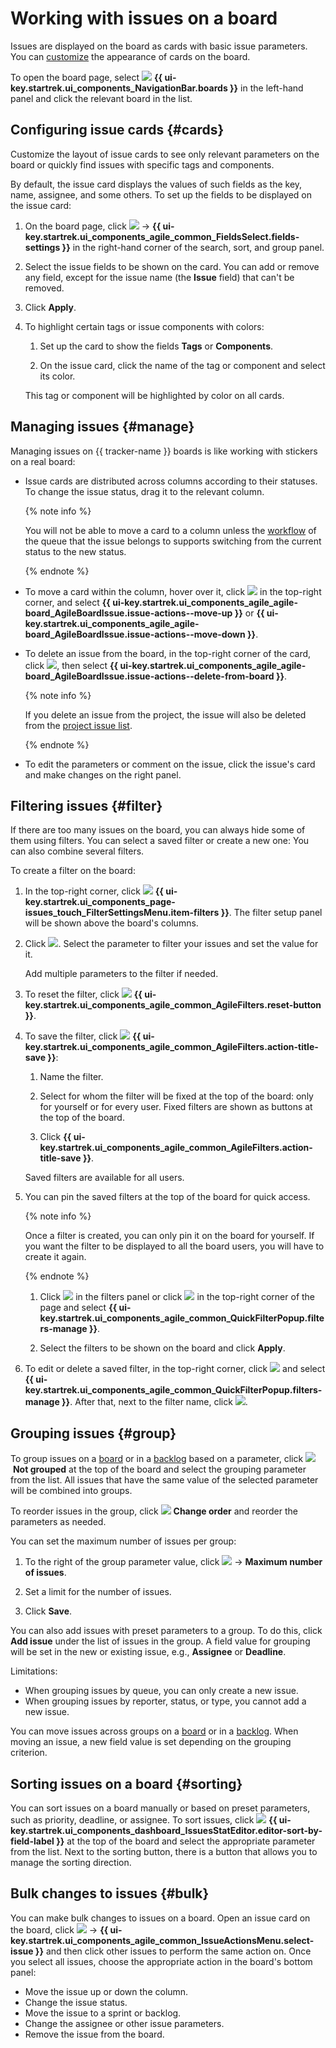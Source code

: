 # Working with issues on a board

Issues are displayed on the board as cards with basic issue parameters. You can [customize](#cards) the appearance of cards on the board.

To open the board page, select ![](../../_assets/tracker/svg/boards.svg)&nbsp;**{{ ui-key.startrek.ui_components_NavigationBar.boards }}** in the left-hand panel and click the relevant board in the list.

## Configuring issue cards {#cards}

Customize the layout of issue cards to see only relevant parameters on the board or quickly find issues with specific tags and components.

By default, the issue card displays the values of such fields as the key, name, assignee, and some others. To set up the fields to be displayed on the issue card:

1. On the board page, click ![](../../_assets/tracker/svg/actions.svg) → **{{ ui-key.startrek.ui_components_agile_common_FieldsSelect.fields-settings }}** in the right-hand corner of the search, sort, and group panel.

1. Select the issue fields to be shown on the card. You can add or remove any field, except for the issue name (the **Issue** field) that can't be removed.

1. Click **Apply**.

1. To highlight certain tags or issue components with colors:

   1. Set up the card to show the fields **Tags** or **Components**.

   2. On the issue card, click the name of the tag or component and select its color.

   This tag or component will be highlighted by color on all cards.

## Managing issues {#manage}

Managing issues on {{ tracker-name }} boards is like working with stickers on a real board:

* Issue cards are distributed across columns according to their statuses. To change the issue status, drag it to the relevant column.

   {% note info %}

   You will not be able to move a card to a column unless the [workflow](./workflow.md) of the queue that the issue belongs to supports switching from the current status to the new status.

   {% endnote %}

* To move a card within the column, hover over it, click ![](../../_assets/tracker/svg/actions.svg) in the top-right corner, and select **{{ ui-key.startrek.ui_components_agile_agile-board_AgileBoardIssue.issue-actions--move-up }}** or **{{ ui-key.startrek.ui_components_agile_agile-board_AgileBoardIssue.issue-actions--move-down }}**.

* To delete an issue from the board, in the top-right corner of the card, click ![](../../_assets/tracker/svg/actions.svg), then select **{{ ui-key.startrek.ui_components_agile_agile-board_AgileBoardIssue.issue-actions--delete-from-board }}**.

   {% note info %}

   If you delete an issue from the project, the issue will also be deleted from the [project issue list](project-list.md).

   {% endnote %}

* To edit the parameters or comment on the issue, click the issue's card and make changes on the right panel.

## Filtering issues {#filter}

If there are too many issues on the board, you can always hide some of them using filters. You can select a saved filter or create a new one: You can also combine several filters.

To create a filter on the board:

1. In the top-right corner, click ![](../../_assets/tracker/svg/filter.svg)&nbsp;**{{ ui-key.startrek.ui_components_page-issues_touch_FilterSettingsMenu.item-filters }}**. The filter setup panel will be shown above the board's columns.

1. Click ![](../../_assets/tracker/svg/add-filter.svg). Select the parameter to filter your issues and set the value for it.

   Add multiple parameters to the filter if needed.

1. To reset the filter, click ![](../../_assets/tracker/svg/clear-filter.svg)&nbsp;**{{ ui-key.startrek.ui_components_agile_common_AgileFilters.reset-button }}**.

1. To save the filter, click ![](../../_assets/tracker/svg/save-filter.svg)&nbsp;**{{ ui-key.startrek.ui_components_agile_common_AgileFilters.action-title-save }}**:

   1. Name the filter.

   1. Select for whom the filter will be fixed at the top of the board: only for yourself or for every user. Fixed filters are shown as buttons at the top of the board.

   1. Click **{{ ui-key.startrek.ui_components_agile_common_AgileFilters.action-title-save }}**.

   Saved filters are available for all users.

1. You can pin the saved filters at the top of the board for quick access.

   {% note info %}

   Once a filter is created, you can only pin it on the board for yourself. If you want the filter to be displayed to all the board users, you will have to create it again.

   {% endnote %}

   1. Click ![](../../_assets/tracker/svg/settings.svg) in the filters panel or click ![](../../_assets/horizontal-ellipsis.svg) in the top-right corner of the page and select **{{ ui-key.startrek.ui_components_agile_common_QuickFilterPopup.filters-manage }}**.

   1. Select the filters to be shown on the board and click **Apply**.

1. To edit or delete a saved filter, in the top-right corner, click ![](../../_assets/horizontal-ellipsis.svg) and select **{{ ui-key.startrek.ui_components_agile_common_QuickFilterPopup.filters-manage }}**. After that, next to the filter name, click ![](../../_assets/tracker/svg/settings.svg).

## Grouping issues {#group}

To group issues on a [board](agile-new.md) or in a [backlog](backlog.md) based on a parameter, click ![](../../_assets/tracker/svg/group.svg)&nbsp;**Not grouped** at the top of the board and select the grouping parameter from the list. All issues that have the same value of the selected parameter will be combined into groups.

To reorder issues in the group, click ![](../../_assets/tracker/svg/set-order.svg) **Change order** and reorder the parameters as needed.

You can set the maximum number of issues per group:

1. To the right of the group parameter value, click ![](../../_assets/tracker/svg/actions.svg) → **Maximum number of issues**.

1. Set a limit for the number of issues.

1. Click **Save**.

You can also add issues with preset parameters to a group. To do this, click **Add issue** under the list of issues in the group. A field value for grouping will be set in the new or existing issue, e.g., **Assignee** or **Deadline**.

Limitations:
* When grouping issues by queue, you can only create a new issue.
* When grouping issues by reporter, status, or type, you cannot add a new issue.

You can move issues across groups on a [board](agile-new.md) or in a [backlog](backlog.md). When moving an issue, a new field value is set depending on the grouping criterion.

## Sorting issues on a board {#sorting}

You can sort issues on a board manually or based on preset parameters, such as priority, deadline, or assignee. To sort issues, click ![](../../_assets/tracker/svg/sorting.svg)&nbsp;**{{ ui-key.startrek.ui_components_dashboard_IssuesStatEditor.editor-sort-by-field-label }}** at the top of the board and select the appropriate parameter from the list. Next to the sorting button, there is a button that allows you to manage the sorting direction.

## Bulk changes to issues {#bulk}

You can make bulk changes to issues on a board. Open an issue card on the board, click ![](../../_assets/tracker/svg/actions.svg) → **{{ ui-key.startrek.ui_components_agile_common_IssueActionsMenu.select-issue }}** and then click other issues to perform the same action on. Once you select all issues, choose the appropriate action in the board's bottom panel:

* Move the issue up or down the column.
* Change the issue status.
* Move the issue to a sprint or backlog.
* Change the assignee or other issue parameters.
* Remove the issue from the board.